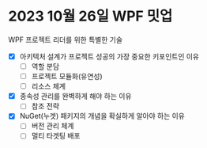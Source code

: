 # 2023 10월 26일 WPF 밋업

WPF 프로젝트 리더를 위한 특별한 기술

- [x] 아키텍처 설계가 프로젝트 성공의 가장 중요한 키포인트인 이유
  - [ ] 역할 분담
  - [ ] 프로젝트 모듈화(유연성)
  - [ ] 리소스 체계
- [x] 종속성 관리를 완벽하게 해야 하는 이유
  - [ ] 참조 전략
- [x] NuGet(누겟) 패키지의 개념을 확실하게 알아야 하는 이유
  - [ ] 버전 관리 체계
  - [ ] 멀티 타겟팅 배포
